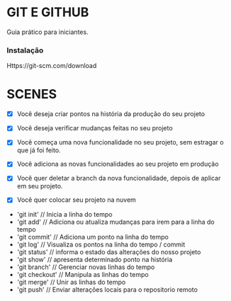 # GIT E GITHUB

Guia prático para iniciantes.

### Instalação

Https://git-scm.com/download

# SCENES 

- [x] Você deseja criar pontos na história da produção do seu projeto
- [x] Você deseja verificar mudanças feitas no seu projeto

- [x] Você começa uma nova funcionalidade no seu projeto, sem estragar o que já foi feito.
- [x] Você adiciona as novas funcionalidades ao seu projeto em produção
- [x] Você quer deletar a branch da nova funcionalidade, depois de aplicar em seu projeto.

- [x] Você quer colocar seu projeto na nuvem

- 'git init' // Inicia a linha do tempo
- 'git add' // Adiciona ou atualiza mudanças para irem para a linha do tempo
- 'git commit' // Adiciona um ponto na linha do tempo
- 'git log' // Visualiza os pontos na linha do tempo / commit
- 'git status' // informa o estado das alterações do nosso projeto
- 'git show' // apresenta determinado ponto na história
- 'git branch' // Gerenciar novas linhas do tempo
- 'git checkout' // Manipula as linhas do tempo
- 'git merge' // Unir as linhas do tempo
- 'git push' // Enviar alterações locais para o repositorio remoto